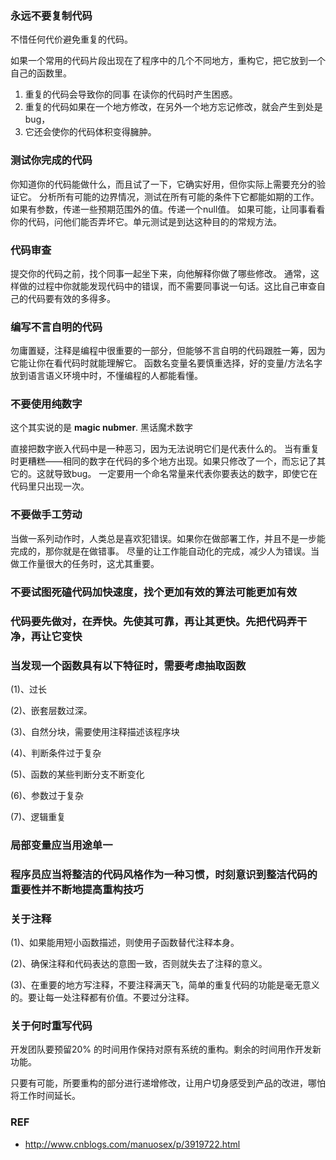 ### 永远不要复制代码
不惜任何代价避免重复的代码。

如果一个常用的代码片段出现在了程序中的几个不同地方，重构它，把它放到一个自己的函数里。

1. 重复的代码会导致你的同事 在读你的代码时产生困惑。
2. 重复的代码如果在一个地方修改，在另外一个地方忘记修改，就会产生到处是bug，
3. 它还会使你的代码体积变得臃肿。


### 测试你完成的代码

你知道你的代码能做什么，而且试了一下，它确实好用，但你实际上需要充分的验证它。
分析所有可能的边界情况，测试在所有可能的条件下它都能如期的工作。
如果有参数，传递一些预期范围外的值。传递一个null值。
如果可能，让同事看看你的代码，问他们能否弄坏它。单元测试是到达这种目的的常规方法。

### 代码审查

提交你的代码之前，找个同事一起坐下来，向他解释你做了哪些修改。
通常，这样做的过程中你就能发现代码中的错误，而不需要同事说一句话。这比自己审查自己的代码要有效的多得多。

### 编写不言自明的代码
勿庸置疑，注释是编程中很重要的一部分，但能够不言自明的代码跟胜一筹，因为它能让你在看代码时就能理解它。
函数名变量名要慎重选择，好的变量/方法名字放到语言语义环境中时，不懂编程的人都能看懂。


###  不要使用纯数字
这个其实说的是 **magic nubmer**. 黑话魔术数字

直接把数字嵌入代码中是一种恶习，因为无法说明它们是代表什么的。
当有重复时更糟糕——相同的数字在代码的多个地方出现。如果只修改了一个，而忘记了其它的。这就导致bug。
一定要用一个命名常量来代表你要表达的数字，即使它在代码里只出现一次。

### 不要做手工劳动

当做一系列动作时，人类总是喜欢犯错误。如果你在做部署工作，并且不是一步能完成的，那你就是在做错事。
尽量的让工作能自动化的完成，减少人为错误。当做工作量很大的任务时，这尤其重要。

### 不要试图死磕代码加快速度，找个更加有效的算法可能更加有效


### 代码要先做对，在弄快。先使其可靠，再让其更快。先把代码弄干净，再让它变快


### 当发现一个函数具有以下特征时，需要考虑抽取函数

(1)、过长
 
(2)、嵌套层数过深。
 
(3)、自然分块，需要使用注释描述该程序块
 
(4)、判断条件过于复杂
 
(5)、函数的某些判断分支不断变化
 
(6)、参数过于复杂
 
(7)、逻辑重复
 
 
 ### 局部变量应当用途单一
 
 
 ### 程序员应当将整洁的代码风格作为一种习惯，时刻意识到整洁代码的重要性并不断地提高重构技巧
 
 
 ### 关于注释
 
 
(1)、如果能用短小函数描述，则使用子函数替代注释本身。
 
(2)、确保注释和代码表达的意图一致，否则就失去了注释的意义。
 
(3)、在重要的地方写注释，不要注释满天飞，简单的重复代码的功能是毫无意义的。要让每一处注释都有价值。不要过分注释。


###  关于何时重写代码

开发团队要预留20% 的时间用作保持对原有系统的重构。剩余的时间用作开发新功能。
 
只要有可能，所要重构的部分进行递增修改，让用户切身感受到产品的改进，哪怕将工作时间延长。
### REF
- http://www.cnblogs.com/manuosex/p/3919722.html
